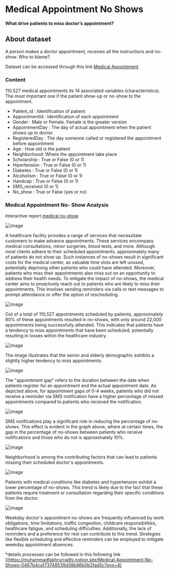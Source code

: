 # Medical Appointment No Shows

**What drive patients to miss doctor’s appointment?**

## About dataset

A person makes a doctor appointment, receives all the instructions and no-show. Who to blame?.

Dataset can be accessed through this link [Medical Appointment](https://www.kaggle.com/datasets/joniarroba/noshowappointments).


### Content

110.527 medical appointments its 14 associated variables (characteristics). The most important one if the patient show-up or no-show to the appointment.

- Patient_id : Identification of patient
- AppointmentId : Identification of each appointment
- Gender : Male or Female. Female is the greater version
- AppointmentDay : The day of actual appointment when the patient shows up to doctor
- RegisteredDay : The day someone called  or registered the appointment before appointment
- Age : How old is the patient
- Neighborhood: Where the appointment take place
- Scholarship : True or False (0 or 1)
- Hipertension : True or False (0 or 1)
- Diabetes : True or False (0 or 1)
- Alcoholism : True or False (0 or 1)
- Handcap : True or False (0 or 1)
- SMS_received (0 or 1)
- No_show : True or False (yes or no)

### Medical Appointment No- Show Analysis

Interactive report [medical no-show](https://app.powerbi.com/view?r=eyJrIjoiOTNjZWY2NmYtMjVjYi00MDJmLWI3MWEtMWE5MjFiMjExM2M5IiwidCI6ImM2ZTU0OWIzLTVmNDUtNDAzMi1hYWU5LWQ0MjQ0ZGM1YjJjNCJ9)


![image](https://github.com/MuhammadFakhrurradhi/Power-BI-Medical-Appointment-No-show/assets/131879017/ac8a16a9-c0d4-4cfa-8f2c-f9b1a26d2e9f)

A healthcare facility provides a range of services that necessitate customers to make advance appointments. These services encompass medical consultations, minor surgeries, blood tests, and more. Although most clients adhere to their scheduled appointments, approximately many of patients do not show up. Such instances of no-shows result in significant costs for the medical center, as valuable time slots are left unused, potentially depriving other patients who could have attended. Moreover, patients who miss their appointments also miss out on an opportunity to address their health needs. To mitigate the impact of no-shows, the medical center aims to proactively reach out to patients who are likely to miss their appointments. This involves sending reminders via calls or text messages to prompt attendance or offer the option of rescheduling.

![image](https://github.com/MuhammadFakhrurradhi/Power-BI-Medical-Appointment-No-show/assets/131879017/ddbf5450-1f5b-4a0e-9301-03e182bc5b07)

Out of a total of 110,527 appointments scheduled by patients, approximately 80% of these appointments resulted in no-shows, with only around 22,000 appointments being successfully attended. This indicates that patients have a tendency to miss appointments that have been scheduled, potentially resulting in losses within the healthcare industry.

![image](https://github.com/MuhammadFakhrurradhi/Power-BI-Medical-Appointment-No-show/assets/131879017/410d3412-91c6-424e-b4f0-d24b5ba8f333)

The image illustrates that the senior and elderly demographic exhibits a slightly higher tendency to miss appointments.

![image](https://github.com/MuhammadFakhrurradhi/Power-BI-Medical-Appointment-No-show/assets/131879017/7292522a-df94-4983-87b5-4b26f80c55bf)

The "appointment gap" refers to the duration between the date when patients register for an appointment and the actual appointment date. As depicted above, for appointment gaps of 0-4 weeks, patients who did not receive a reminder via SMS notification have a higher percentage of missed appointments compared to patients who received the notification.

![image](https://github.com/MuhammadFakhrurradhi/Power-BI-Medical-Appointment-No-show/assets/131879017/0ad821d6-826c-41c1-aab6-30bdd5b8056b)

SMS notifications play a significant role in reducing the percentage of no-shows. This effect is evident in the graph above, where at certain times, the gap in the percentage of no-shows between patients who receive notifications and those who do not is approximately 10%.

![image](https://github.com/MuhammadFakhrurradhi/Power-BI-Medical-Appointment-No-show/assets/131879017/0ac45fc6-f47f-4d39-94fc-a5e97e4d6a2d)

Neighborhood is among the contributing factors that can lead to patients missing their scheduled doctor's appointments.

![image](https://github.com/MuhammadFakhrurradhi/Power-BI-Medical-Appointment-No-show/assets/131879017/089f39af-102d-45aa-8da5-4667d528c4a7)

Patients with medical conditions like diabetes and hypertension exhibit a lower percentage of no-shows. This trend is likely due to the fact that these patients require treatment or consultation regarding their specific conditions from the doctor.

![image](https://github.com/MuhammadFakhrurradhi/Power-BI-Medical-Appointment-No-show/assets/131879017/e514ac79-c104-4ebc-81a5-b3d733a184b3)

Weekday doctor's appointment no-shows are frequently influenced by work obligations, time limitations, traffic congestion, childcare responsibilities, healthcare fatigue, and scheduling difficulties. Additionally, the lack of reminders and a preference for rest can contribute to this trend. Strategies like flexible scheduling and effective reminders can be employed to mitigate weekday appointment absences.




*details processes can be followed in this following link [(https://muhammadfakhrurradhi.notion.site/Medical-Appointment-No-Shows-0467b4ca173748539d38b86b0b2fad5c?pvs=4]








